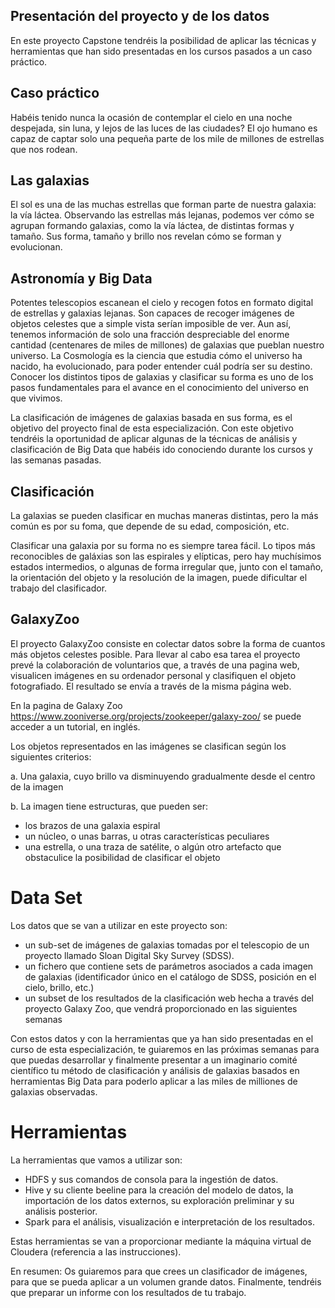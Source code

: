 ## Presentación del proyecto y de los datos
En este proyecto Capstone tendréis la posibilidad de aplicar las técnicas y herramientas que han sido presentadas en los cursos pasados a un caso práctico.

## Caso práctico 

Habéis tenido nunca la ocasión de contemplar el cielo en una noche despejada, sin luna, y lejos de las luces de las ciudades? El ojo humano es capaz de captar solo una pequeña parte de los mile de millones de estrellas que nos rodean.

## Las galaxias
El sol es una de las muchas estrellas que forman parte de nuestra galaxia: la vía láctea.
Observando las estrellas más lejanas, podemos ver cómo se agrupan formando galaxias, como la vía láctea, de distintas formas y tamaño. Sus forma, tamaño y brillo nos revelan cómo se forman y evolucionan.

## Astronomía y Big Data
Potentes telescopios escanean el cielo y recogen fotos en formato digital de estrellas y galaxias lejanas. Son capaces de recoger imágenes de objetos celestes que a simple vista serían imposible de ver. Aun así, tenemos información de solo una fracción despreciable del enorme cantidad (centenares de miles de millones) de galaxias que pueblan nuestro universo.
La Cosmología es la ciencia que estudia cómo el universo ha nacido, ha evolucionado, para poder entender cuál podría ser su destino. Conocer los distintos tipos de galaxias y clasificar su forma es uno de los pasos fundamentales para el avance en el conocimiento del universo en que vivimos.

La clasificación de imágenes de galaxias basada en sus forma, es el objetivo del proyecto final de esta especialización.
Con este objetivo tendréis la oportunidad de aplicar algunas de la técnicas de análisis y clasificación de Big Data que habéis ido conociendo durante los cursos y las semanas pasadas.

## Clasificación

La galaxias se pueden clasificar en muchas maneras distintas, pero la más común es por su foma, que depende de su edad, composición, etc.

Clasificar una galaxia por su forma no es siempre tarea fácil. Lo tipos más reconocibles de galáxias son las espirales y elípticas, pero hay muchísimos estados intermedios, o algunas de forma irregular que, junto con el tamaño, la orientación del objeto y la resolución de la imagen, puede dificultar el trabajo del clasificador.
 
## GalaxyZoo

El proyecto GalaxyZoo consiste en colectar datos sobre la forma de cuantos más objetos celestes posible. Para llevar al cabo esa tarea el proyecto prevé la colaboración de voluntarios que, a través de una pagina web, visualicen imágenes en su ordenador personal y clasifiquen el objeto fotografiado. El resultado se envía a través de la misma página web.

En la pagina de Galaxy Zoo https://www.zooniverse.org/projects/zookeeper/galaxy-zoo/ se puede acceder a un tutorial, en inglés.


Los objetos representados en las imágenes se clasifican  según los siguientes criterios:

a. Una galaxia, cuyo brillo va disminuyendo gradualmente desde el centro de la imagen

b. La imagen tiene estructuras, que pueden ser:

* los brazos de una galaxia espiral
* un núcleo, o unas barras, u otras características peculiares
* una estrella, o una traza de satélite, o algún otro artefacto que obstaculice la posibilidad de clasificar el objeto

 
 
# Data Set

Los datos que se van a utilizar en este proyecto son:
* un sub-set de imágenes de galaxias tomadas por el telescopio de un proyecto llamado Sloan Digital Sky Survey (SDSS).
* un fichero que contiene sets de parámetros asociados a cada imagen de galaxias (identificador único en el catálogo de SDSS, posición en el cielo, brillo, etc.)
* un subset de los resultados de la clasificación web hecha a través del proyecto Galaxy Zoo, que vendrá proporcionado en las siguientes semanas

Con estos datos y con la herramientas que ya han sido presentadas en el curso de esta especialización, te guiaremos en las próximas semanas para que puedas desarrollar y  finalmente presentar a un imaginario comité científico tu método de clasificación y análisis de galaxias basados en herramientas Big Data para poderlo aplicar a las miles de milliones de galaxias observadas. 

# Herramientas

La herramientas que vamos a utilizar son:
* HDFS y sus comandos de consola para la ingestión de datos.
* Hive y su cliente beeline para la creación del modelo de datos, la importación de los datos externos, su exploración preliminar y su análisis posterior.
* Spark para el análisis, visualización e interpretación de los resultados.

Estas herramientas se van a proporcionar mediante la máquina virtual de Cloudera (referencia a las instrucciones).


En resumen: Os guiaremos para que crees un clasificador de imágenes, para que se pueda aplicar a un volumen grande datos.
Finalmente, tendréis que preparar un informe con los resultados de tu trabajo.

